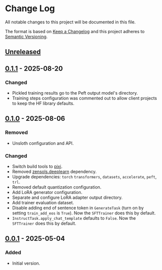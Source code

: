 # Change Log
All notable changes to this project will be documented in this file.

The format is based on [Keep a Changelog](http://keepachangelog.com/)
and this project adheres to [Semantic Versioning](http://semver.org/).


## [Unreleased]


## [0.1.1] - 2025-08-20
### Changed
- Pickled training results go to the Peft output model's directory.
- Training steps configuration was commented out to allow client projects to
  keep the HF library defaults.


## [0.1.0] - 2025-08-06
### Removed
- Unsloth configuration and API.

### Changed
- Switch build tools to [pixi].
- Removed [zensols.deeplearn] dependency.
- Upgrade dependencies: `torch` `transformers`, `datasets`, `accelerate`,
  `peft`, `trl`.
- Removed default quantization configuration.
- Add LoRA generator configuration.
- Separate and configure LoRA adapter output directory.
- Add trainer evaluation dataset.
- Disable adding end of sentence token in `GenerateTask` (turn on by setting
  `train_add_eos` is `True`).  Now the `SFTTrainer` does this by default.
- `InstructTask.apply_chat_template` defaults to ``False``.  Now the
  `SFTTrainer` does this by default.


## [0.0.1] - 2025-05-04
### Added
- Initial version.


<!-- links -->
[Unreleased]: https://github.com/plandes/lmtask/compare/v0.1.1...HEAD
[0.1.1]: https://github.com/plandes/lmtask/compare/v0.1.0...v0.1.1
[0.1.0]: https://github.com/plandes/lmtask/compare/v0.0.1...v0.1.0
[0.0.1]: https://github.com/plandes/lmtask/compare/v0.0.0...v0.0.1

[pixi]: https://pixi.sh
[zensols.deeplearn]: https://github.com/plandes/deeplearn
